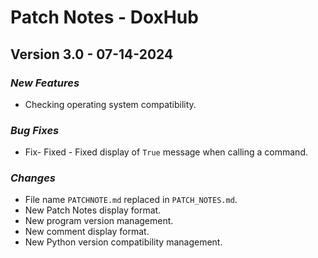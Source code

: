 # **Patch Notes - DoxHub**
## **Version 3.0 - 07-14-2024**
### *New Features*
- Checking operating system compatibility.

### *Bug Fixes*
- Fix- Fixed - Fixed display of `True` message when calling a command.

### *Changes*
- File name `PATCHNOTE.md` replaced in `PATCH_NOTES.md`.
- New Patch Notes display format.
- New program version management.
- New comment display format.
- New Python version compatibility management.